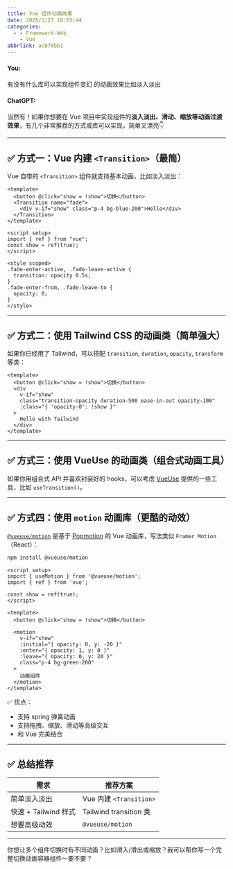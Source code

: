 ```yaml
---
title: Vue 组件动画效果
date: 2025/3/27 18:55:44
categories:
  - - Framework-Web
    - Vue
abbrlink: ac878bb1
---
```

#### You:
有没有什么库可以实现组件变幻 的动画效果比如淡入淡出

#### ChatGPT:
当然有！如果你想要在 Vue 项目中实现组件的**淡入淡出、滑动、缩放等动画过渡效果**，有几个非常推荐的方式或库可以实现，简单又漂亮👇

---

## ✅ 方式一：Vue 内建 `<Transition>`（最简）

Vue 自带的 `<Transition>` 组件就支持基本动画，比如淡入淡出：

```vue
<template>
  <button @click="show = !show">切换</button>
  <Transition name="fade">
    <div v-if="show" class="p-4 bg-blue-200">Hello</div>
  </Transition>
</template>

<script setup>
import { ref } from "vue";
const show = ref(true);
</script>

<style scoped>
.fade-enter-active, .fade-leave-active {
  transition: opacity 0.5s;
}
.fade-enter-from, .fade-leave-to {
  opacity: 0;
}
</style>
```

---

## ✅ 方式二：使用 Tailwind CSS 的动画类（简单强大）

如果你已经用了 Tailwind，可以搭配 `transition`, `duration`, `opacity`, `transform` 等类：

```vue
<template>
  <button @click="show = !show">切换</button>
  <div
    v-if="show"
    class="transition-opacity duration-500 ease-in-out opacity-100"
    :class="{ 'opacity-0': !show }"
  >
    Hello with Tailwind
  </div>
</template>
```

---

## ✅ 方式三：使用 VueUse 的动画类（组合式动画工具）

如果你用组合式 API 并喜欢封装好的 hooks，可以考虑 [VueUse](https://vueuse.org/) 提供的一些工具，比如 `useTransition()`。

---

## ✅ 方式四：使用 `motion` 动画库（更酷的动效）

[`@vueuse/motion`](https://motion.vueuse.org/) 是基于 [Popmotion](https://popmotion.io/) 的 Vue 动画库，写法类似 `Framer Motion`（React）：

```bash
npm install @vueuse/motion
```

```vue
<script setup>
import { useMotion } from '@vueuse/motion';
import { ref } from 'vue';

const show = ref(true);
</script>

<template>
  <button @click="show = !show">切换</button>

  <motion
    v-if="show"
    :initial="{ opacity: 0, y: -20 }"
    :enter="{ opacity: 1, y: 0 }"
    :leave="{ opacity: 0, y: 20 }"
    class="p-4 bg-green-200"
  >
    动画组件
  </motion>
</template>
```

✅ 优点：

- 支持 spring 弹簧动画
- 支持拖拽、缩放、滑动等高级交互
- 和 Vue 完美结合

---

## ✅ 总结推荐

| 需求               | 推荐方案                  |
| ---------------- | --------------------- |
| 简单淡入淡出           | Vue 内建 `<Transition>` |
| 快速 + Tailwind 样式 | Tailwind transition 类 |
| 想要高级动效           | `@vueuse/motion`      |

---

你想让多个组件切换时有不同动画？比如滑入/滑出或缩放？我可以帮你写一个完整切换动画容器组件～要不要？
